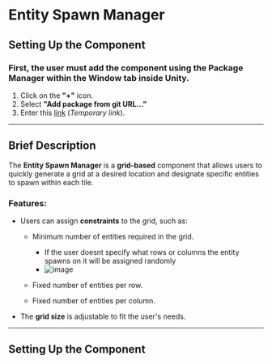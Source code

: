 # **Entity Spawn Manager**  

## **Setting Up the Component**  
### First, the user must add the component using the **Package Manager** within the **Window** tab inside Unity.  
1. Click on the **"+"** icon.  
2. Select **"Add package from git URL..."**  
3. Enter this [link](https://www.youtube.com/watch?v=HeyC9o3Q9wA) (*Temporary link*).  

---  

## **Brief Description**  

The **Entity Spawn Manager** is a **grid-based** component that allows users to quickly generate a grid at a desired location and designate specific entities to spawn within each tile.  

### Features:  
- Users can assign **constraints** to the grid, such as:  
  - Minimum number of entities required in the grid.
    - If the user doesnt specify what rows or columns the entity spawns on it will be assigned randomly
    - ![image](https://github.com/user-attachments/assets/76b6e7a6-fa2b-47f3-ae43-226300b87167)


  - Fixed number of entities per row.  
  - Fixed number of entities per column.  
- The **grid size** is adjustable to fit the user's needs.  

---  

## **Setting Up the Component**  
